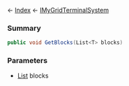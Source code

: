← [Index](Api-Index) ← [IMyGridTerminalSystem](Sandbox.ModAPI.Ingame.IMyGridTerminalSystem)

### Summary

```csharp
public void GetBlocks(List<T> blocks)
```

### Parameters

* [List<T>](System.Collections.Generic.List`1) blocks

